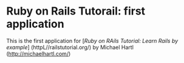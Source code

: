 # Ruby on Rails Tutorail: first application

This is the first application for 
[*Ruby on RAils Tutorial: Learn Rails by example*] (httpL//railstutorial.org/)
by Michael Hartl (http://michaelhartl.com/)
